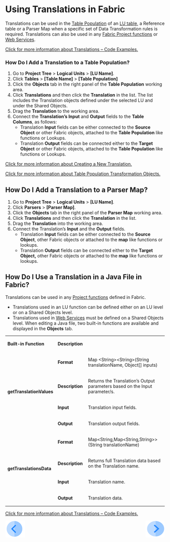 # Using Translations in Fabric

Translations can be used in the [Table Population](/articles/07_table_population/01_table_population_overview.md) of an [LU table](/articles/06_LU_tables/01_LU_tables_overview.md), a Reference table or a Parser Map when a specific set of Data Transformation rules is required. Translations can also be used in any [Fabric Project functions](/articles/07_table_population/08_project_functions.md) or [Web Services](/articles/15_web_services/01_web_services_overview.md).

[Click for more information about Translations – Code Examples.](/articles/09_translations/05_translations_code_examples.md)

### How Do I Add a Translation to a Table Population?
 
1.	Go to **Project Tree** > **Logical Units** > **[LU Name]**. 
2.	Click **Tables** > **[Table Name]** > **[Table Population]**
3.	Click the **Objects** tab in the right panel of the **Table Population** working area.
4.	Click **Translations** and then click the **Translation** in the list. The list includes the Translation objects defined under the selected LU and under the Shared Objects.
5.	Drag the **Translation** to the working area.
6.	Connect the **Translation’s Input** and **Output** fields to the **Table Columns**, as follows:
       * Translation **Input** fields can be either connected to the **Source Object** or other Fabric objects, attached to the **Table Population** like functions or Lookups.
       * Translation **Output** fields can be connected either to the **Target Object** or other Fabric objects, attached to the **Table Population** like functions or Lookups. 


[Click for more information about Creating a New Translation.](/articles/09_translations/02_creating_a_new_translation_in_fabric.md)

[Click for more information about Table Population Transformation Objects.](/articles/07_table_population/06_table_population_transformation_rules.md)


## How Do I Add a Translation to a Parser Map?
 
1.	Go to **Project Tree** > **Logical Units** > **[LU Name]**. 
2.	Click **Parsers** > **[Parser Map]**.
3.	Click the **Objects** tab in the right panel of the **Parser Map** working area.
4.	Click **Translations** and then click the **Translation** in the list.
5.	Drag the **Translation** into the working area.
6.	Connect the Translation’s **Input** and the **Output** fields.
       * Translation **Input** fields can be either connected to the **Source Object**, other Fabric objects or attached to the **map** like functions or lookups.
       * Translation **Output** fields can be connected either to the **Target Object,** other Fabric objects or attached to the **map** like functions or lookups. 


## How Do I Use a Translation in a Java File in Fabric?
 
Translations can be used in any [Project functions](/articles/07_table_population/08_project_functions.md) defined in Fabric. 
* Translations used in an LU function can be defined either on an LU level or on a Shared Objects level.
* Translations used in [Web Services](/articles/15_web_services/01_web_services_overview.md) must be defined on a Shared Objects level.
When editing a Java file, two built-in functions are available and displayed in the **Objects** tab.

<table>
<tbody>
<tr>
<td width="150pxl">
<p><strong>Built-in Function</strong></p>
</td>
<td colspan="2" width="750pxl">
<p><strong>Description</strong></p>
</td>
</tr>
<tr>
<td rowspan="4" width="150pxl">
<p><strong>getTranslationValues</strong></p>
</td>
<td width="150pxl">
<p><strong>Format</strong></p>
</td>
<td width="600pxl">
<p>Map &lt;String&gt;&lt;String&gt;(String translationName, Object[] inputs)</p>
</td>
</tr>
<tr>
<td width="84">
<p><strong>Description</strong></p>
</td>
<td width="377">
<p>Returns the Translation&rsquo;s Output parameters based on the Input parameter/s.</p>
</td>
</tr>
<tr>
<td width="84">
<p><strong>Input</strong></p>
</td>
<td width="377">
<p>Translation input fields.</p>
</td>
</tr>
<tr>
<td width="84">
<p><strong>Output</strong></p>
</td>
<td width="377">
<p>Translation output fields.</p>
</td>
</tr>
<tr>
<td rowspan="4" width="143">
<p><strong>getTranslationsData</strong></p>
</td>
<td width="84">
<p><strong>Format</strong></p>
</td>
<td width="377">
<p>Map&lt;String,Map&lt;String,String&gt;&gt;(String translationName)</p>
</td>
</tr>
<tr>
<td width="84">
<p><strong>Description</strong></p>
</td>
<td width="377">
<p>Returns full Translation data based on the Translation name.</p>
</td>
</tr>
<tr>
<td width="84">
<p><strong>Input</strong></p>
</td>
<td width="377">
<p>Translation name.</p>
</td>
</tr>
<tr>
<td width="84">
<p><strong>Output</strong></p>
</td>
<td width="377">
<p>Translation data.</p>
</td>
</tr>
</tbody>
</table>

[Click for more information about Translations – Code Examples.](/articles/09_translations/05_translations_code_examples.md)


[![Previous](/articles/images/Previous.png)](/articles/09_translations/03_data_population_in_a_translation.md)[<img align="right" width="60" height="54" src="/articles/images/Next.png">](/articles/09_translations/05_translations_code_examples.md)
